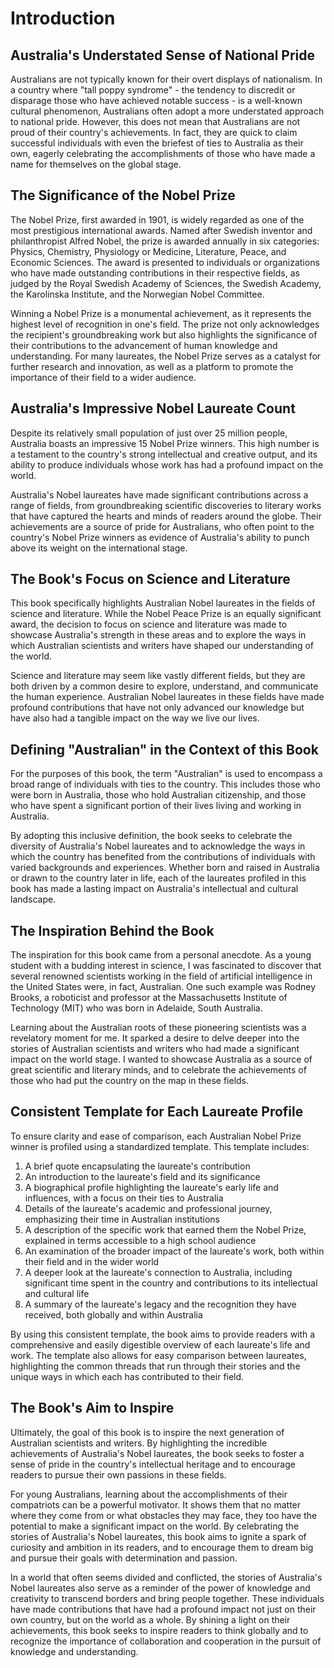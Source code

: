 # Introduction

## Australia's Understated Sense of National Pride
Australians are not typically known for their overt displays of nationalism. In a country where "tall poppy syndrome" - the tendency to discredit or disparage those who have achieved notable success - is a well-known cultural phenomenon, Australians often adopt a more understated approach to national pride. However, this does not mean that Australians are not proud of their country's achievements. In fact, they are quick to claim successful individuals with even the briefest of ties to Australia as their own, eagerly celebrating the accomplishments of those who have made a name for themselves on the global stage.

## The Significance of the Nobel Prize
The Nobel Prize, first awarded in 1901, is widely regarded as one of the most prestigious international awards. Named after Swedish inventor and philanthropist Alfred Nobel, the prize is awarded annually in six categories: Physics, Chemistry, Physiology or Medicine, Literature, Peace, and Economic Sciences. The award is presented to individuals or organizations who have made outstanding contributions in their respective fields, as judged by the Royal Swedish Academy of Sciences, the Swedish Academy, the Karolinska Institute, and the Norwegian Nobel Committee.

Winning a Nobel Prize is a monumental achievement, as it represents the highest level of recognition in one's field. The prize not only acknowledges the recipient's groundbreaking work but also highlights the significance of their contributions to the advancement of human knowledge and understanding. For many laureates, the Nobel Prize serves as a catalyst for further research and innovation, as well as a platform to promote the importance of their field to a wider audience.

## Australia's Impressive Nobel Laureate Count
Despite its relatively small population of just over 25 million people, Australia boasts an impressive 15 Nobel Prize winners. This high number is a testament to the country's strong intellectual and creative output, and its ability to produce individuals whose work has had a profound impact on the world.

Australia's Nobel laureates have made significant contributions across a range of fields, from groundbreaking scientific discoveries to literary works that have captured the hearts and minds of readers around the globe. Their achievements are a source of pride for Australians, who often point to the country's Nobel Prize winners as evidence of Australia's ability to punch above its weight on the international stage.

## The Book's Focus on Science and Literature
This book specifically highlights Australian Nobel laureates in the fields of science and literature. While the Nobel Peace Prize is an equally significant award, the decision to focus on science and literature was made to showcase Australia's strength in these areas and to explore the ways in which Australian scientists and writers have shaped our understanding of the world.

Science and literature may seem like vastly different fields, but they are both driven by a common desire to explore, understand, and communicate the human experience. Australian Nobel laureates in these fields have made profound contributions that have not only advanced our knowledge but have also had a tangible impact on the way we live our lives.

## Defining "Australian" in the Context of this Book
For the purposes of this book, the term "Australian" is used to encompass a broad range of individuals with ties to the country. This includes those who were born in Australia, those who hold Australian citizenship, and those who have spent a significant portion of their lives living and working in Australia.

By adopting this inclusive definition, the book seeks to celebrate the diversity of Australia's Nobel laureates and to acknowledge the ways in which the country has benefited from the contributions of individuals with varied backgrounds and experiences. Whether born and raised in Australia or drawn to the country later in life, each of the laureates profiled in this book has made a lasting impact on Australia's intellectual and cultural landscape.

## The Inspiration Behind the Book
The inspiration for this book came from a personal anecdote. As a young student with a budding interest in science, I was fascinated to discover that several renowned scientists working in the field of artificial intelligence in the United States were, in fact, Australian. One such example was Rodney Brooks, a roboticist and professor at the Massachusetts Institute of Technology (MIT) who was born in Adelaide, South Australia.

Learning about the Australian roots of these pioneering scientists was a revelatory moment for me. It sparked a desire to delve deeper into the stories of Australian scientists and writers who had made a significant impact on the world stage. I wanted to showcase Australia as a source of great scientific and literary minds, and to celebrate the achievements of those who had put the country on the map in these fields.

## Consistent Template for Each Laureate Profile
To ensure clarity and ease of comparison, each Australian Nobel Prize winner is profiled using a standardized template. This template includes:

1. A brief quote encapsulating the laureate's contribution
2. An introduction to the laureate's field and its significance
3. A biographical profile highlighting the laureate's early life and influences, with a focus on their ties to Australia
4. Details of the laureate's academic and professional journey, emphasizing their time in Australian institutions
5. A description of the specific work that earned them the Nobel Prize, explained in terms accessible to a high school audience
6. An examination of the broader impact of the laureate's work, both within their field and in the wider world
7. A deeper look at the laureate's connection to Australia, including significant time spent in the country and contributions to its intellectual and cultural life
8. A summary of the laureate's legacy and the recognition they have received, both globally and within Australia

By using this consistent template, the book aims to provide readers with a comprehensive and easily digestible overview of each laureate's life and work. The template also allows for easy comparison between laureates, highlighting the common threads that run through their stories and the unique ways in which each has contributed to their field.

## The Book's Aim to Inspire
Ultimately, the goal of this book is to inspire the next generation of Australian scientists and writers. By highlighting the incredible achievements of Australia's Nobel laureates, the book seeks to foster a sense of pride in the country's intellectual heritage and to encourage readers to pursue their own passions in these fields.

For young Australians, learning about the accomplishments of their compatriots can be a powerful motivator. It shows them that no matter where they come from or what obstacles they may face, they too have the potential to make a significant impact on the world. By celebrating the stories of Australia's Nobel laureates, this book aims to ignite a spark of curiosity and ambition in its readers, and to encourage them to dream big and pursue their goals with determination and passion.

In a world that often seems divided and conflicted, the stories of Australia's Nobel laureates also serve as a reminder of the power of knowledge and creativity to transcend borders and bring people together. These individuals have made contributions that have had a profound impact not just on their own country, but on the world as a whole. By shining a light on their achievements, this book seeks to inspire readers to think globally and to recognize the importance of collaboration and cooperation in the pursuit of knowledge and understanding.
